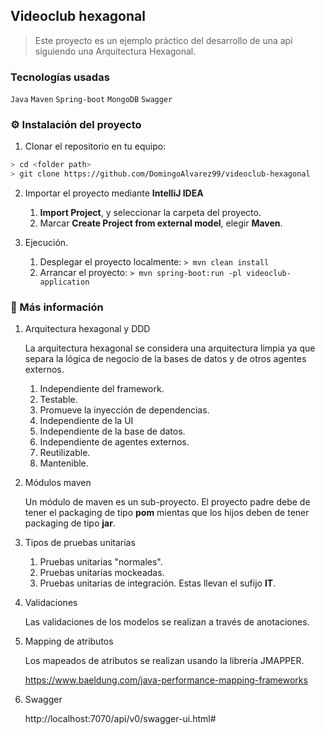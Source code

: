 ## Videoclub hexagonal
> Este proyecto es un ejemplo práctico del desarrollo de una api siguiendo una Arquitectura Hexagonal.

### Tecnologías usadas
`Java` `Maven` `Spring-boot` `MongoDB` `Swagger` 

### :gear: Instalación del proyecto
1. Clonar el repositorio en tu equipo:
```sh
> cd <folder path>
> git clone https://github.com/DomingoAlvarez99/videoclub-hexagonal
```
2. Importar el proyecto mediante **IntelliJ IDEA**
   1. **Import Project**, y seleccionar la carpeta del proyecto.
   1. Marcar **Create Project from external model**, elegir **Maven**.  
   
3. Ejecución.
   1. Desplegar el proyecto localmente: `> mvn clean install`
   1. Arrancar el proyecto: `> mvn spring-boot:run -pl videoclub-application`

### :book: Más información
1. Arquitectura hexagonal y DDD

   La arquitectura hexagonal se considera una arquitectura limpia ya que separa la lógica de negocio de la bases de datos y de otros agentes externos.
   1. Independiente del framework.
   1. Testable.
   1. Promueve la inyección de dependencias.
   1. Independiente de la UI
   1. Independiente de la base de datos.
   1. Independiente de agentes externos.
   1. Reutilizable.
   1. Mantenible.

2. Módulos maven

    Un módulo de maven es un sub-proyecto. El proyecto padre debe de tener el packaging de tipo **pom** mientas que los hijos deben de tener packaging de tipo **jar**.
    
3. Tipos de pruebas unitarias

    1. Pruebas unitarias "normales".
    1. Pruebas unitarias mockeadas.
    1. Pruebas unitarias de integración. Estas llevan el sufijo **IT**.

4. Validaciones

    Las validaciones de los modelos se realizan a través de anotaciones.
    
5. Mapping de atributos

    Los mapeados de atributos se realizan usando la librería JMAPPER.
    
    https://www.baeldung.com/java-performance-mapping-frameworks

6. Swagger

   http://localhost:7070/api/v0/swagger-ui.html#
  

